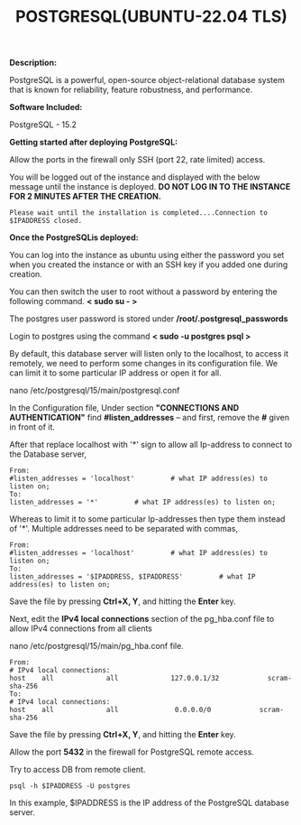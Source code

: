 ﻿---
title: POSTGRESQL(UBUNTU-22.04 TLS)
sidebar_label: POSTGRESQL
---

**Description:**

PostgreSQL is a powerful, open-source object-relational database system that is known for reliability, feature robustness, and performance.

**Software Included:**


PostgreSQL - 15.2

**Getting started after deploying PostgreSQL:**

Allow the ports in the firewall only SSH (port 22, rate limited) access.

You will be logged out of the instance and displayed with the below message until the instance is deployed.  **DO NOT LOG IN TO THE INSTANCE FOR 2 MINUTES AFTER THE CREATION.**

```
Please wait until the installation is completed....Connection to $IPADDRESS closed.
```

**Once the PostgreSQLis deployed:**

You can log into the instance as ubuntu using either the password you set when you created the instance or with an SSH key if you added one during creation.

You can then switch the user to root without a password by entering the following command.  **< sudo su - >**

The postgres user password is stored under  **/root/.postgresql_passwords**

Login to postgres using the command  **< sudo -u postgres psql >**

By default, this database server will listen only to the localhost, to access it remotely, we need to perform some changes in its configuration file. We can limit it to some particular IP address or open it for all.

nano /etc/postgresql/15/main/postgresql.conf

In the Configuration file, Under section **"CONNECTIONS AND AUTHENTICATION"** find **#listen_addresses**  –  and first, remove the **#** given in front of it. 

After that replace localhost with '*' sign to allow all Ip-address to connect to the Database server, 
~~~
From:
#listen_addresses = 'localhost'         # what IP address(es) to listen on;
To:
listen_addresses = '*'         # what IP address(es) to listen on;
~~~

Whereas to limit it to some particular Ip-addresses then type them instead of '*'.  Multiple addresses need to be separated with commas,
~~~
From:
#listen_addresses = 'localhost'         # what IP address(es) to listen on;
To:
listen_addresses = '$IPADDRESS, $IPADDRESS'         # what IP address(es) to listen on;
~~~
Save the file by pressing  **Ctrl+X, Y**, and hitting the  **Enter**  key.

Next, edit the **IPv4 local connections** section of the pg_hba.conf file to allow IPv4 connections from all clients

nano /etc/postgresql/15/main/pg_hba.conf file.
~~~
From:
# IPv4 local connections:
host    all             all             127.0.0.1/32            scram-sha-256
To:
# IPv4 local connections:
host    all             all              0.0.0.0/0            scram-sha-256
~~~

Save the file by pressing  **Ctrl+X, Y**, and hitting the  **Enter**  key.

Allow the port **5432** in the firewall for PostgreSQL remote access.

Try to access DB from remote client.
~~~
psql -h $IPADDRESS -U postgres
~~~
In this example, $IPADDRESS is the IP address of the PostgreSQL database server.
